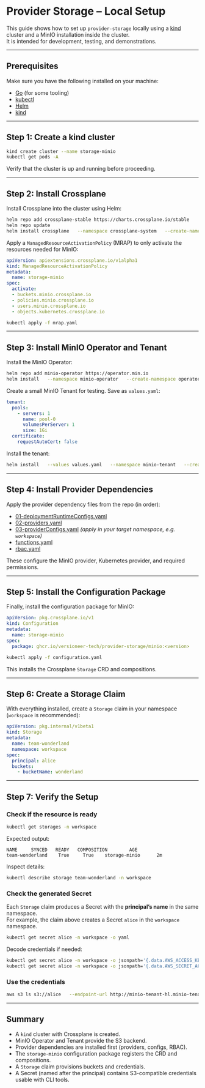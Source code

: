 # Provider Storage – Local Setup

This guide shows how to set up `provider-storage` locally using a [kind](https://kind.sigs.k8s.io/) cluster and a MinIO installation inside the cluster.  
It is intended for development, testing, and demonstrations.

---

## Prerequisites

Make sure you have the following installed on your machine:

- [Go](https://go.dev/) (for some tooling)
- [kubectl](https://kubernetes.io/docs/tasks/tools/#kubectl)
- [Helm](https://helm.sh/docs/intro/install/)
- [kind](https://kind.sigs.k8s.io/)

---

## Step 1: Create a kind cluster

```bash
kind create cluster --name storage-minio
kubectl get pods -A
```

Verify that the cluster is up and running before proceeding.

---

## Step 2: Install Crossplane

Install Crossplane into the cluster using Helm:

```bash
helm repo add crossplane-stable https://charts.crossplane.io/stable
helm repo update
helm install crossplane   --namespace crossplane-system   --create-namespace crossplane-stable/crossplane   --version 2.0.2   --set provider.defaultActivations={}
```

Apply a `ManagedResourceActivationPolicy` (MRAP) to only activate the resources needed for MinIO:

```yaml
apiVersion: apiextensions.crossplane.io/v1alpha1
kind: ManagedResourceActivationPolicy
metadata:
  name: storage-minio
spec:
  activate:
  - buckets.minio.crossplane.io
  - policies.minio.crossplane.io
  - users.minio.crossplane.io
  - objects.kubernetes.crossplane.io
```

```bash
kubectl apply -f mrap.yaml
```

---

## Step 3: Install MinIO Operator and Tenant

Install the MinIO Operator:

```bash
helm repo add minio-operator https://operator.min.io
helm install   --namespace minio-operator   --create-namespace operator minio-operator/operator
```

Create a small MinIO Tenant for testing. Save as `values.yaml`:

```yaml
tenant:
  pools:
    - servers: 1
      name: pool-0
      volumesPerServer: 1
      size: 1Gi
  certificate:
    requestAutoCert: false
```

Install the tenant:

```bash
helm install   --values values.yaml   --namespace minio-tenant   --create-namespace minio-tenant minio-operator/tenant
```

---

## Step 4: Install Provider Dependencies

Apply the provider dependency files from the repo (in order):

- [01-deploymentRuntimeConfigs.yaml](https://github.com/versioneer-tech/provider-storage/blob/main/minio/dependencies/01-deploymentRuntimeConfigs.yaml)  
- [02-providers.yaml](https://github.com/versioneer-tech/provider-storage/blob/main/minio/dependencies/02-providers.yaml)  
- [03-providerConfigs.yaml](https://github.com/versioneer-tech/provider-storage/blob/main/minio/dependencies/03-providerConfigs.yaml) *(apply in your target namespace, e.g. `workspace`)*  
- [functions.yaml](https://github.com/versioneer-tech/provider-storage/blob/main/minio/dependencies/functions.yaml)  
- [rbac.yaml](https://github.com/versioneer-tech/provider-storage/blob/main/minio/dependencies/rbac.yaml)  

These configure the MinIO provider, Kubernetes provider, and required permissions.

---

## Step 5: Install the Configuration Package

Finally, install the configuration package for MinIO:

```yaml
apiVersion: pkg.crossplane.io/v1
kind: Configuration
metadata:
  name: storage-minio
spec:
  package: ghcr.io/versioneer-tech/provider-storage/minio:<version>
```

```bash
kubectl apply -f configuration.yaml
```

This installs the Crossplane `Storage` CRD and compositions.

---

## Step 6: Create a Storage Claim

With everything installed, create a `Storage` claim in your namespace (`workspace` is recommended):

```yaml
apiVersion: pkg.internal/v1beta1
kind: Storage
metadata:
  name: team-wonderland
  namespace: workspace
spec:
  principal: alice
  buckets:
    - bucketName: wonderland
```

---

## Step 7: Verify the Setup

### Check if the resource is ready

```bash
kubectl get storages -n workspace
```

Expected output:

```
NAME     SYNCED   READY   COMPOSITION        AGE
team-wonderland    True     True    storage-minio      2m
```

Inspect details:

```bash
kubectl describe storage team-wonderland -n workspace
```

### Check the generated Secret

Each `Storage` claim produces a Secret with the **principal’s name** in the same namespace.  
For example, the claim above creates a Secret `alice` in the `workspace` namespace.

```bash
kubectl get secret alice -n workspace -o yaml
```

Decode credentials if needed:

```bash
kubectl get secret alice -n workspace -o jsonpath='{.data.AWS_ACCESS_KEY_ID}' | base64 -d; echo
kubectl get secret alice -n workspace -o jsonpath='{.data.AWS_SECRET_ACCESS_KEY}' | base64 -d; echo
```

### Use the credentials

```bash
aws s3 ls s3://alice   --endpoint-url http://minio-tenant-hl.minio-tenant.svc.cluster.local:9000
```

---

## Summary

- A `kind` cluster with Crossplane is created.  
- MinIO Operator and Tenant provide the S3 backend.  
- Provider dependencies are installed first (providers, configs, RBAC).  
- The `storage-minio` configuration package registers the CRD and compositions.  
- A `Storage` claim provisions buckets and credentials.  
- A Secret (named after the principal) contains S3-compatible credentials usable with CLI tools.
